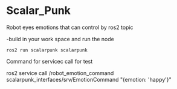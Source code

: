 # Scalar_Punk
Robot eyes emotions that can control by ros2 topic

-build in your work space
and run the node 

```
ros2 run scalarpunk scalarpunk
```


Command for servicec call for test
<!-- ```
ros2 topic pub -r 1 /robot_emotion std_msgs/msg/String "data: 'angry'" --once
``` -->

ros2 service call /robot_emotion_command scalarpunk_interfaces/srv/EmotionCommand "{emotion: 'happy'}"